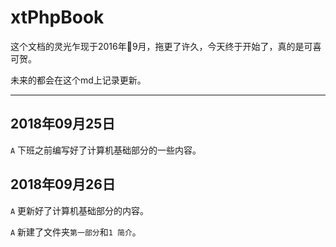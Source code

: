 # xtPhpBook

这个文档的灵光乍现于2016年9月，拖更了许久，今天终于开始了，真的是可喜可贺。

未来的都会在这个md上记录更新。

---

## 2018年09月25日
``A`` 下班之前编写好了计算机基础部分的一些内容。

## 2018年09月26日
``A`` 更新好了计算机基础部分的内容。

``A`` 新建了文件夹``第一部分``和``1 简介``。